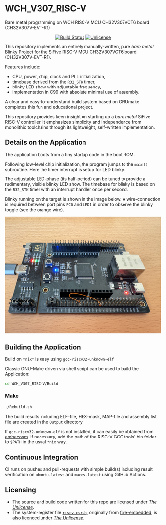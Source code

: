# WCH_V307_RISC-V
Bare metal programming on WCH RISC-V MCU CH32V307VCT6 board (CH32V307V-EVT-R1)

<p align="center">
    <a href="https://github.com/Embedded-System-Lovers/WCH_V307_RISC-V/actions">
        <img src="https://github.com/Embedded-System-Lovers/WCH_V307_RISC-V/actions/workflows/WCH_V307_RISC-V.yml/badge.svg" alt="Build Status"></a>
    <a href="https://github.com/Embedded-System-Lovers/WCH_V307_RISC-V/blob/master/LICENSE">
        <img src="https://img.shields.io/badge/license-Unlicense-blue.svg" alt="Unlicense"></a>
</p>

This repository implements an entirely manually-written, pure
_bare_ _metal_ Blinky Project for the SiFive
RISC-V MCU CH32V307VCT6 board  (CH32V307V-EVT-R1).

Features include:
  - CPU, power, chip, clock and PLL initialization,
  - timebase derived from the `R32_STK` timer,
  - blinky LED show with adjustable frequency,
  - implementation in C99 with absolute minimal use of assembly.

A clear and easy-to-understand build system based on GNUmake
completes this fun and educational project.

This repository provides keen insight on starting up
a _bare_ _metal_ SiFive RISC-V controller. It emphasizes
simplicity and independence from monolithic toolchains
through its lightweight, self-written implementation.

## Details on the Application

The application boots from a tiny startup code in the boot ROM.

Following low-level chip initialization, the program jumps to
the `main()` subroutine. Here the timer interrupt is setup
for LED blinky.

The adjustable LED-phase (its half-period) can be tuned
to provide a rudimentary, visible blinky LED show.
The timebase for blinky is based on the `R32_STK` timer
with an interrupt handler once per second.

Blinky running on the target is shown in the image below.
A wire-connection is required between port pins `PC0` and `LED1`
in order to observe the blinky toggle (see the orange wire).

![](./images/wch_v307.jpg)

## Building the Application

Build on `*nix*` is easy using `gcc-riscv32-unknown-elf`

Classic GNU-Make driven via shell script can be used to build the Application:

```sh
cd WCH_V307_RISC-V/Build
```
### Make

```sh
./Rebuild.sh
```

The build results including ELF-file, HEX-mask, MAP-file
and assembly list file are created in the `Output` directory.

If `gcc-riscv32-unknown-elf` is not installed, it can easily
be obtained from [embecosm](https://www.embecosm.com/resources/tool-chain-downloads/#riscv-stable).
If necessary, add the path of the RISC-V GCC tools' bin folder to
`$PATH` in the usual `*nix` way.

## Continuous Integration

CI runs on pushes and pull-requests with simple
build(s) including result verification on `ubuntu-latest`
and `macos-latest` using GitHub Actions.

## Licensing

  - The source and build code written for this repo are licensed under [_The_ _Unlicense_](./LICENSE).
  - The system-register file [`riscv-csr.h`](https://github.com/Embedded-System-Lovers/RED-V_SiFive_RISC-V_FE310_SoC/blob/master/Code/Mcal/riscv-csr.h), originally from [five-embedded](https://five-embeddev.com), is also licenced under [_The_ _Unlicense_](./LICENSE).
